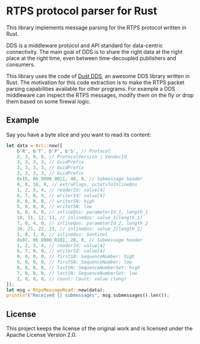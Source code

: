 # RTPS protocol parser for Rust

This library implements message parsing for the RTPS protocol written in Rust.

DDS is a middleware protocol and API standard for data-centric connectivity. The main goal of DDS is to share the right data at the right place at the right time, even between time-decoupled publishers and consumers.

This library uses the code of [Dust DDS](https://github.com/s2e-systems/dust-dds), an awesome DDS library written in Rust. The motivation for this code extraction is to make the RTPS packet parsing capabilities available for other programs. For example a DDS middleware can inspect the RTPS messages, modify them on the fly or drop them based on some firewal logic.

## Example

Say you have a byte slice and you want to read its content:
```rust
let data = Arc::new([
    b'R', b'T', b'P', b'S', // Protocol
    2, 3, 9, 8, // ProtocolVersion | VendorId
    3, 3, 3, 3, // GuidPrefix
    3, 3, 3, 3, // GuidPrefix
    3, 3, 3, 3, // GuidPrefix
    0x15, 0b_0000_0011, 40, 0, // Submessage header
    0, 0, 16, 0, // extraFlags, octetsToInlineQos
    1, 2, 3, 4, // readerId: value[4]
    6, 7, 8, 9, // writerId: value[4]
    0, 0, 0, 0, // writerSN: high
    5, 0, 0, 0, // writerSN: low
    6, 0, 4, 0, // inlineQos: parameterId_1, length_1
    10, 11, 12, 13, // inlineQos: value_1[length_1]
    7, 0, 4, 0, // inlineQos: parameterId_2, length_2
    20, 21, 22, 23, // inlineQos: value_2[length_2]
    1, 0, 1, 0, // inlineQos: Sentinel
    0x07, 0b_0000_0101, 28, 0, // Submessage header
    1, 2, 3, 4, // readerId: value[4]
    6, 7, 8, 9, // writerId: value[4]
    0, 0, 0, 0, // firstSN: SequenceNumber: high
    5, 0, 0, 0, // firstSN: SequenceNumber: low
    0, 0, 0, 0, // lastSN: SequenceNumberSet: high
    7, 0, 0, 0, // lastSN: SequenceNumberSet: low
    2, 0, 0, 0, // count: Count: value (long)
]);
let msg = RtpsMessageRead::new(data);
println!("Received {} submessages", msg.submessages().len());
```

## License

This project keeps the license of the original work and is licensed under the Apache License Version 2.0.